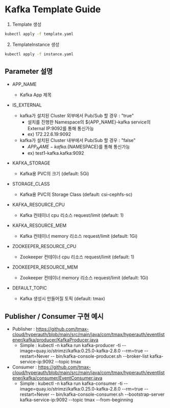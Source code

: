 # Kafka Template Guide

1. Template 생성
```bash
kubectl apply -f template.yaml
```

2. TemplateInstance 생성
```bash
kubectl apply -f instance.yaml
```

## Parameter 설명
- APP_NAME  
  - Kafka App 제목

- IS_EXTERNAL
  - kafka가 설치된 Cluster 외부에서 Pub/Sub 할 경우 : "true"  
    - 설치를 진행한 Namespace의 ${APP_NAME}-kafka service의 External IP:9092를 통해 통신가능  
    - ex) 172.22.6.19:9092 
  - kafka가 설치된 Cluster 내부에서 Pub/Sub 할 경우 : "false" 
    - ${APP_NAME}-kafka.${NAMESPACE}를 통해 통신가능 
    - ex) test1-kafka.kafka:9092

- KAFKA_STORAGE
  - Kafka용 PVC의 크기 (default: 5Gi)

- STORAGE_CLASS  
  - Kafka용 PVC의 Storage Class (default: csi-cephfs-sc)

- KAFKA_RESOURCE_CPU  
  - Kafka 컨테이너 cpu 리소스 request/limit (default: 1)

- KAFKA_RESOURCE_MEM  
  - Kafka 컨테이너 memory 리소스 request/limit (default: 1Gi)

- ZOOKEEPER_RESOURCE_CPU  
  - Zookeeper 컨테이너 cpu 리소스 request/limit (default: 1)

- ZOOKEEPER_RESOURCE_MEM  
  - Zookeeper 컨테이너 memory 리소스 request/limit (default: 1Gi)

- DEFAULT_TOPIC
  - Kafka 생성시 만들어질 토픽 (default: tmax)

## Publisher / Consumer 구현 예시

- Publisher : https://github.com/tmax-cloud/hyperauth/blob/main/src/main/java/com/tmax/hyperauth/eventlistener/kafka/producer/KafkaProducer.java
  - Simple : kubectl -n kafka run kafka-producer -ti --image=quay.io/strimzi/kafka:0.25.0-kafka-2.8.0 --rm=true --restart=Never -- bin/kafka-console-producer.sh --broker-list kafka-service-ip:9092 --topic tmax
- Consumer : https://github.com/tmax-cloud/hyperauth/blob/main/src/main/java/com/tmax/hyperauth/eventlistener/kafka/consumer/EventConsumer.java
  - Simple : kubectl -n kafka run kafka-consumer -ti --image=quay.io/strimzi/kafka:0.25.0-kafka-2.8.0 --rm=true --restart=Never -- bin/kafka-console-consumer.sh --bootstrap-server kafka-service-ip:9092 --topic tmax --from-beginning
